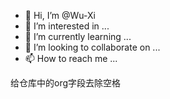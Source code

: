 - 👋 Hi, I’m @Wu-Xi
- 👀 I’m interested in ...
- 🌱 I’m currently learning ...
- 💞️ I’m looking to collaborate on ...
- 📫 How to reach me ...

<!---
Wu-Xi/Wu-Xi is a ✨ special ✨ repository because its `README.md` (this file) appears on your GitHub profile.
You can click the Preview link to take a look at your changes.
--->


给仓库中的org字段去除空格
